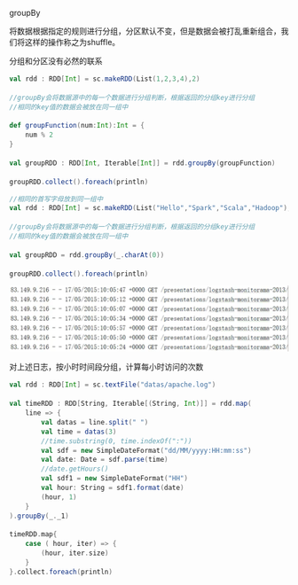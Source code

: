 groupBy

将数据根据指定的规则进行分组，分区默认不变，但是数据会被打乱重新组合，我们将这样的操作称之为shuffle。

分组和分区没有必然的联系



~~~scala
val rdd : RDD[Int] = sc.makeRDD(List(1,2,3,4),2)

//groupBy会将数据源中的每一个数据进行分组判断，根据返回的分组key进行分组
//相同的key值的数据会被放在同一组中

def groupFunction(num:Int):Int = {
    num % 2 
}

val groupRDD : RDD[Int, Iterable[Int]] = rdd.groupBy(groupFunction)

groupRDD.collect().foreach(println)

~~~



~~~scala
//相同的首写字母放到同一组中
val rdd : RDD[Int] = sc.makeRDD(List("Hello","Spark","Scala","Hadoop"),2)

//groupBy会将数据源中的每一个数据进行分组判断，根据返回的分组key进行分组
//相同的key值的数据会被放在同一组中

val groupRDD = rdd.groupBy(_.charAt(0))

groupRDD.collect().foreach(println)
~~~



![image-20210313185025046](../../$image/image-20210313185025046.png)

对上述日志，按小时时间段分组，计算每小时访问的次数

~~~scala
val rdd : RDD[Int] = sc.textFile("datas/apache.log")

val timeRDD : RDD[String, Iterable[(String, Int)]] = rdd.map(
	line => {
        val datas = line.split(" ")
        val time = datas(3)
        //time.substring(0, time.indexOf(":"))
        val sdf = new SimpleDateFormat("dd/MM/yyyy:HH:mm:ss")
        val date: Date = sdf.parse(time)
        //date.getHours()
        val sdf1 = new SimpleDateFormat("HH")
        val hour: String = sdf1.format(date)
        (hour, 1)
    }
).groupBy(_._1)

timeRDD.map{
    case ( hour, iter) => {
        (hour, iter.size)
    }
}.collect.foreach(println)

~~~












